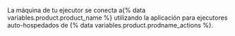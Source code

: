 La máquina de tu ejecutor se conecta a{% data variables.product.product_name %} utilizando la aplicación para ejecutores auto-hospedados de {% data variables.product.prodname_actions %}.
